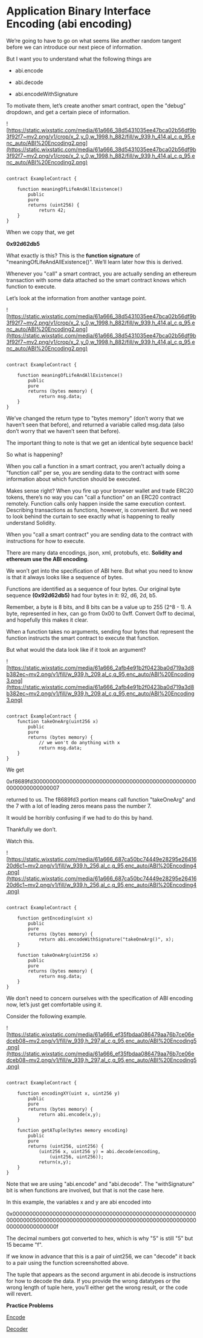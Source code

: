 # Application Binary Interface Encoding (abi encoding)

We’re going to have to go on what seems like another random tangent before we can introduce our next piece of information.

But I want you to understand what the following things are

- abi.encode

- abi.decode

- abi.encodeWithSignature

To motivate them, let’s create another smart contract, open the "debug" dropdown, and get a certain piece of information.

![https://static.wixstatic.com/media/61a666_38d5431035ee47bca02b56df9b3f92f7~mv2.png/v1/crop/x_2,y_0,w_1998,h_882/fill/w_939,h_414,al_c,q_95,enc_auto/ABI%20Encoding2.png](https://static.wixstatic.com/media/61a666_38d5431035ee47bca02b56df9b3f92f7~mv2.png/v1/crop/x_2,y_0,w_1998,h_882/fill/w_939,h_414,al_c,q_95,enc_auto/ABI%20Encoding2.png)

```solidity

contract ExampleContract {

    function meaningOfLifeAndAllExistence()
        public 
        pure 
        returns (uint256) {
            return 42;
    }
}

```

When we copy that, we get

**0x92d62db5**

What exactly is this? This is the **function signature** of "meaningOfLifeAndAllExistence()". We’ll learn later how this is derived.

Whenever you "call" a smart contract, you are actually sending an ethereum transaction with some data attached so the smart contract knows which function to execute.

Let’s look at the information from another vantage point.

![https://static.wixstatic.com/media/61a666_38d5431035ee47bca02b56df9b3f92f7~mv2.png/v1/crop/x_2,y_0,w_1998,h_882/fill/w_939,h_414,al_c,q_95,enc_auto/ABI%20Encoding2.png](https://static.wixstatic.com/media/61a666_38d5431035ee47bca02b56df9b3f92f7~mv2.png/v1/crop/x_2,y_0,w_1998,h_882/fill/w_939,h_414,al_c,q_95,enc_auto/ABI%20Encoding2.png)

```solidity

contract ExampleContract {

    function meaningOfLifeAndAllExistence()
        public 
        pure 
        returns (bytes memory) {
            return msg.data;
    }
}

```

We’ve changed the return type to "bytes memory" (don’t worry that we haven’t seen that before), and returned a variable called msg.data (also don’t worry that we haven’t seen that before).

The important thing to note is that we get an identical byte sequence back!

So what is happening?

When you call a function in a smart contract, you aren’t actually doing a "function call" per se, you are sending data to the contract with some information about which function should be executed.

Makes sense right? When you fire up your browser wallet and trade ERC20 tokens, there’s no way you can "call a function" on an ERC20 contract remotely. Function calls only happen inside the same execution context. Describing transactions as functions, however, is convenient. But we need to look behind the curtain to see exactly what is happening to really understand Solidity.

When you "call a smart contract" you are sending data to the contract with instructions for how to execute.

There are many data encodings, json, xml, protobufs, etc. **Solidity and ethereum use the ABI encoding**.

We won’t get into the specification of ABI here. But what you need to know is that it always looks like a sequence of bytes.

Functions are identified as a sequence of four bytes. Our original byte sequence **(0x92d62db5)** had four bytes in it: 92, d6, 2d, b5.

Remember, a byte is 8 bits, and 8 bits can be a value up to 255 (2^8 - 1). A byte, represented in hex, can go from 0x00 to 0xff. Convert 0xff to decimal, and hopefully this makes it clear.

When a function takes no arguments, sending four bytes that represent the function instructs the smart contract to execute that function.

But what would the data look like if it took an argument?

![https://static.wixstatic.com/media/61a666_2afb4e91b2f0423ba0d719a3d8b382ec~mv2.png/v1/fill/w_939,h_209,al_c,q_95,enc_auto/ABI%20Encoding3.png](https://static.wixstatic.com/media/61a666_2afb4e91b2f0423ba0d719a3d8b382ec~mv2.png/v1/fill/w_939,h_209,al_c,q_95,enc_auto/ABI%20Encoding3.png)

```solidity

contract ExampleContract {
    function takeOneArg(uint256 x)
        public 
        pure 
        returns (bytes memory) {
            // we won't do anything with x
            return msg.data;
    }
}

```

We get

0xf8689fd30000000000000000000000000000000000000000000000000000000000000007

returned to us. The f8689fd3 portion means call function "takeOneArg" and the 7 with a lot of leading zeros means pass the number 7.

It would be horribly confusing if we had to do this by hand.

Thankfully we don’t.

Watch this.

![https://static.wixstatic.com/media/61a666_687ca50bc74449e28295e2641620d6c1~mv2.png/v1/fill/w_939,h_256,al_c,q_95,enc_auto/ABI%20Encoding4.png](https://static.wixstatic.com/media/61a666_687ca50bc74449e28295e2641620d6c1~mv2.png/v1/fill/w_939,h_256,al_c,q_95,enc_auto/ABI%20Encoding4.png)

```solidity

contract ExampleContract {

    function getEncoding(uint x)
        public 
        pure 
        returns (bytes memory) {
            return abi.encodeWithSignature("takeOneArg()", x);
    }
    
    function takeOneArg(uint256 x)
        public 
        pure 
        returns (bytes memory) {
            return msg.data;
    }
}

```

We don’t need to concern ourselves with the specification of ABI encoding now, let’s just get comfortable using it.

Consider the following example.

![https://static.wixstatic.com/media/61a666_ef35fbdaa086479aa76b7ce06edceb08~mv2.png/v1/fill/w_939,h_297,al_c,q_95,enc_auto/ABI%20Encoding5.png](https://static.wixstatic.com/media/61a666_ef35fbdaa086479aa76b7ce06edceb08~mv2.png/v1/fill/w_939,h_297,al_c,q_95,enc_auto/ABI%20Encoding5.png)

```solidity

contract ExampleContract {

    function encodingXY(uint x, uint256 y)
        public 
        pure 
        returns (bytes memory) {
            return abi.encode(x,y);
    }
    
    function getATuple(bytes memory encoding)
        public 
        pure 
        returns (uint256, uint256) {
            (uint256 x, uint256 y) = abi.decode(encoding, 
                (uint256, uint256));
            return(x,y);
    }
}

```

Note that we are using "abi.encode" and "abi.decode". The "withSignature" bit is when functions are involved, but that is not the case here.

In this example, the variables x and y are abi encoded into

0x0000000000000000000000000000000000000000000000000000000000000005000000000000000000000000000000000000000000000000000000000000000f

The decimal numbers got converted to hex, which is why "5" is still "5" but 15 became "f".

If we know in advance that this is a pair of uint256, we can "decode" it back to a pair using the function screenshotted above.

The tuple that appears as the second argument in abi.decode is instructions for how to decode the data. If you provide the wrong datatypes or the wrong length of tuple here, you’ll either get the wrong result, or the code will revert.

**Practice Problems**

[Encode](https://github.com/RareSkills/Solidity-Exercises/tree/main/Encoder)

[Decoder](https://github.com/RareSkills/Solidity-Exercises/tree/main/Decoder)
